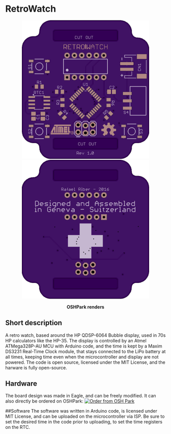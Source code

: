 # RetroWatch
<p align="center">
  <img src="https://raw.githubusercontent.com/RafaelRiber/RetroWatch/master/Hardware/OSHPark%20Renders/front.png" width="400"/>
  <img src="https://raw.githubusercontent.com/RafaelRiber/RetroWatch/master/Hardware/OSHPark%20Renders/back.png" width="400"/>
</p>
<p align="center">
<b>OSHPark renders</b>
</p>

## Short description
A retro watch, based around the HP QDSP-6064 Bubble display, used in 70s HP calculators like the HP-35. The display is controlled by an Atmel ATMega328P-AU MCU with Arduino code, and the time is kept by a Maxim DS3231 Real-Time Clock module, that stays connected to the LiPo battery at all times, keeping time even when the microcontroller and display are not powered.
The code is open source, licensed under the MIT License, and the harware is fully open-source.

## Hardware
The board design was made in Eagle, and can be freely modified. It can also directly be ordered on OSHPark: 
<a href="https://oshpark.com/shared_projects/3zNSaolF"><img src="https://oshpark.com/assets/badge-5b7ec47045b78aef6eb9d83b3bac6b1920de805e9a0c227658eac6e19a045b9c.png" alt="Order from OSH Park"></img></a>

##Software
The software was written in Arduino code, is licensed under MIT License, and can be uploaded on the microcontroller via ISP.
Be sure to set the desired time in the code prior to uploading, to set the time registers on the RTC.

